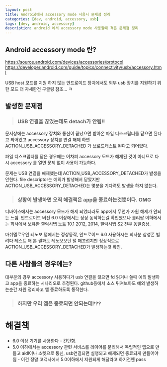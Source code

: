```yaml
---
layout: post
title: Android에서 accessory mode 사용시 문제점 정리
categories: [dev, android, accessory, usb]
tags: [dev, android, accessory]
description: android 에서 accessory mode 사용할때 격은 문제점 정리
---
```


## Android accessory mode 란?
https://source.android.com/devices/accessories/protocol
https://developer.android.com/guide/topics/connectivity/usb/accessory.html

USB host 모드를 지원 하지 않는 안드로이드 장치에서도 외부 usb 장치를 지원하기 위한 모드
더 자세한건 구글링 참조... ㅋ

## 발생한 문제점

> ### USB 연결을 끊었는데도 detach가 안됨!!

문서상에는 accessory 장치와 통신이 끝났으면 받아온 파일 디스크립터를 닫으면 된다고 되어있고 accessory 장치를 연결 해제 하면 ACTION_USB_ACCESSORY_DETACHED 가 브로드캐스트 된다고 되어있다.

파일 디스크립터를 닫은 경우에는 어차피 accessory 모드가 해제된 것이 아니므로 다시 accessory 를 열면 문제 없이 사용이 가능하다.

문제는 USB 연결을 해제했는데 ACTION_USB_ACCESSORY_DETACHED가 발생을 안한다. file descriptor는 예외가 발생해서 닫았지만 ACTION_USB_ACCESSORY_DETACHED는 몇분을 기다려도 발생을 하지 않는다.

> ### 상황이 발생하면 오직 해결책은 app을 종료하는것뿐이다. OMG

디바이스에서는 accessory 모드가 해제 되었더라도 app에서 무언가 자원 해제가 안되는 느낌.
안드로이드 버전 6.0 이상에서는 정상 동작하는걸 확인했으나 롤리팝 이하에서는 회사에서 보유한 갤럭시탭 노트 10.1 2012, 2014, 갤럭시탭 S2 전부 동일증상.

마쉬멜로우인 레노보 탭에서는 정상동작, 안드로이드 6.0 사용하시는 회사분 삼성폰 빌려다 테스트 해 본 결과도 레노보보단 덜 매끄럽지만 정상적으로 ACTION_USB_ACCESSORY_DETACHED가 발생하는것 확인.

## 다른 사람들의 경우에는?
대부분의 경우 accessory 사용하다가 usb 연결을 끊으면 fd 읽거나 쓸때 예외 발생하고 app을 종료하는 시나리오로 추정된다. github등에서 소스 뒤져보아도 예외 발생하는순간 자원 정리하고 앱 종료하도록 동작한다.

> ### 하지만 우리 앱은 종료되면 안되는데???

# 해결책
* 6.0 이상 기기를 사용한다 - 간단함.
* 5.0 이하에서는 accessory 관련 서비스를 레이어를 분리해서 독립적인 앱으로 만들고 aidl이나 소켓으로 통신, usb연결되면 실행되고 해제되면 종료되게 만들어야됨 - 이건 정말 고객사에서 5.0이하에서 지원되게 해달라고 하기전엔 pass